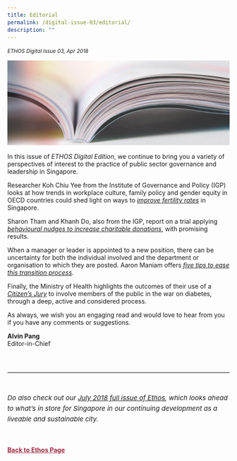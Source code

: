 ```yaml
---
title: Editorial
permalink: /digital-issue-03/editorial/
description: ""
---
```

<style>
	
.author p
{
	font-size: 15px;
	line-height:24px;
}
	
.notestop ol li
{
font-size: 15px;
line-height:22px;
}	
	
.back a
{
	color: #9f2943;
	font-weight: bold;
}

#banner img
{
	width:100%;
}
	
.author
{
margin-top:40px;
padding-top:30px;
border-top:1px solid black;	
}		
	
</style>

<em><small>ETHOS Digital Issue 03, Apr 2018</small></em>
<div class="background-image">
<img src="/images/Landing_Banner_Images/knowledge_editorial_banner_01.jpg">
</div>



<p>In this issue of <em>ETHOS Digital Edition</em>, we continue to bring you a variety of perspectives of interest to the practice of public sector governance and leadership in Singapore. </p>

<p>Researcher Koh Chiu Yee from the Institute of Governance and Policy (IGP) looks at how trends in workplace culture, family policy and gender equity in OECD countries could shed light on ways to <a href="/digital-issue-03/fertility-rebound-in-the-oecd-insights-for-singapore/"><em>improve fertility rates</em></a> in Singapore. </p>

<p>Sharon Tham and Khanh Do, also from the IGP, report on a trial applying <a href="/digital-issue-03/using-behavioural-insights-to-increase-charitable-donations/"><em>behavioural nudges to increase charitable donations</em></a>, with promising results.</p>

<p>When a manager or leader is appointed to a new position, there can be uncertainty for both the individual involved and the department or organisation to which they are posted.  Aaron Maniam offers <a href="/digital-issue-03/5-tips-for-leadership-transitions/"><em>five tips to ease this transition process</em></a>. </p>

<p>Finally, the Ministry of Health highlights the outcomes of their use of a <a href="/digital-issue-03/partnering-with-the-public-in-the-war-on-diabetes/"><em>Citizen’s Jury</em></a>&nbsp;to involve members of the public in the war on diabetes, through a deep, active and considered process. </p>

<p>As always, we wish you an engaging read and would love to hear from you if you have any comments or suggestions.  </p>

<strong>Alvin Pang</strong><br>
Editor-in-Chief<br>
<br>

<div class="author">

<p class="small-text"><em>Do also check out our <a href="/ethos-issue-19/">July 2018 full issue of Ethos</a>, which looks ahead to what’s in store for Singapore in our continuing development as a liveable and sustainable city.</em></p>

</div>


<br>
<br>	
<div class="back">
<a href="/ethos/">Back to Ethos Page</a>	
</div>